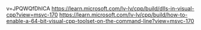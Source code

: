 














v=JPQWQfDhICA
https://learn.microsoft.com/lv-lv/cpp/build/dlls-in-visual-cpp?view=msvc-170
https://learn.microsoft.com/lv-lv/cpp/build/how-to-enable-a-64-bit-visual-cpp-toolset-on-the-command-line?view=msvc-170